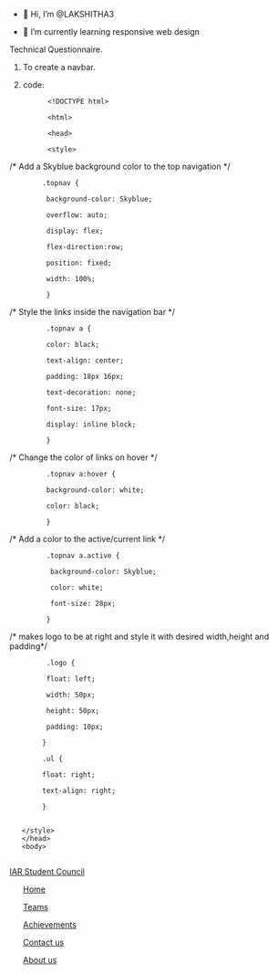 - 👋 Hi, I’m @LAKSHITHA3

- 🌱 I’m currently learning responsive web design
 


<!---
LAKSHITHA3/LAKSHITHA3 is a ✨ special ✨ repository because its `README.md` (this file) appears on your GitHub profile.
You can click the Preview link to take a look at your changes.
--->
Technical Questionnaire. 
1) To create a navbar.
2) code:
 
 
             <!DOCTYPE html>
             
             <html>
             
             <head>
             
             <style>
             
/* Add a Skyblue background color to the top navigation */

            .topnav {

             background-color: Skyblue;

             overflow: auto;

             display: flex;
            
             flex-direction:row;

             position: fixed;

             width: 100%;

             }

/* Style the links inside the navigation bar */

             .topnav a {

             color: black;

             text-align: center;

             padding: 18px 16px;

             text-decoration: none;

             font-size: 17px;

             display: inline block;

             }

/* Change the color of links on hover */

             .topnav a:hover {

             background-color: white;

             color: black;

             }

/* Add a color to the active/current link */

             .topnav a.active {

              background-color: Skyblue;

              color: white;

              font-size: 28px;

             }

/* makes logo to be at right and style it with desired width,height and padding*/

             .logo {

             float: left;

             width: 50px;

             height: 50px;

             padding: 10px;

            }

            .ul {

            float: right;

            text-align: right;

            }
            
            
       </style>
       </head>
       <body>


<div class="topnav">

 
<img class="logo" src="https://i.postimg.cc/FKgTrGCp/IMG-20210524-WA0001.jpg" alt="">

<a class="active" href="#IAR Student Council">IAR Student Council</a>

<ul>

    

<a href="#home">Home</a>

<a href="#teams">Teams</a>

<a href="#achievements">Achievements</a>

<a href="#contact us">Contact us</a>

<a href="#about us">About us</a>

</ul>

</div>
</html>
  
